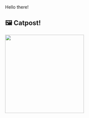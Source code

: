 Hello there!



## 🖼️ Catpost!

<sub>
    <img src="https://cdn2.thecatapi.com/images/4dd.gif" height="256">
</sub>

